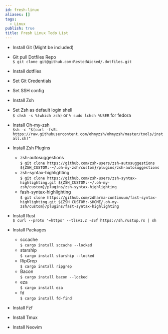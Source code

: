 ```yaml
---
id: fresh-linux
aliases: []
tags:
  - Linux
publish: true
title: Fresh Linux Todo List
---
```


- Install Git (Might be included)

- Git pull Dotfiles Repo  
`$ git clone git@github.com:RestedWicked/.dotfiles.git`

- Install dotfiles

- Set Git Credentials

- Set SSH config

- Install Zsh

- Set Zsh as default login shell  
`$ chsh -s %(which zsh)` or `% sudo lchsh %USER` for fedora
  
- Install Oh-my-zsh  
`$sh -c "$(curl -fsSL https://raw.githubusercontent.com/ohmyzsh/ohmyzsh/master/tools/install.sh)"`

- Install Zsh Plugins
    - zsh-autosuggestions  
    `$ git clone https://github.com/zsh-users/zsh-autosuggestions ${ZSH_CUSTOM:-~/.oh-my-zsh/custom}/plugins/zsh-autosuggestions`
    - zsh-syntax-highlighting  
    `$ git clone https://github.com/zsh-users/zsh-syntax-highlighting.git ${ZSH_CUSTOM:-~/.oh-my-zsh/custom}/plugins/zsh-syntax-highlighting`
    - fash-syntax-highlighting  
    `$ git clone https://github.com/zdharma-continuum/fast-syntax-highlighting.git ${ZSH_CUSTOM:-$HOME/.oh-my-zsh/custom}/plugins/fast-syntax-highlighting`

- Install Rust  
`$ curl --proto '=https' --tlsv1.2 -sSf https://sh.rustup.rs | sh`

- Install Packages
    - sccache  
`$ cargo install sccache --locked`  
    - starship  
`$ cargo install starship --locked`  
    - RipGrep  
`$ cargo install ripgrep`  
    - Bacon  
`$ cargo install bacon --locked`  
    - eza  
`$ cargo install eza`
    - fd  
`$ cargo install fd-find`

- Install Fzf

- Install Tmux

- Install Neovim

